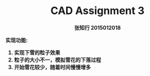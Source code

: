 <center>  <h1> CAD Assignment 3 </center>

<center> <b> 张知行 2015012018 </center>

**实现功能:**

1. 实现下雪的粒子效果
2. 粒子的大小不一，模拟雪花的下落过程
3. 开始雪花较少，随着时间慢慢增多

